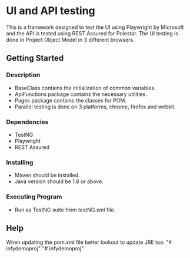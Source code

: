 # UI and API testing 

This is a framework designed to test the UI using Playwright by Microsoft and the API is tested using REST Assured for Polestar. The UI testing is done in Project Object Model in 3 different browsers.


## Getting Started

### Description

* BaseClass contains the initialization of common variables.
* ApiFunctions package contains the necessary utilities.
* Pages package contains the classes for POM.
* Parallel testing is done on 3 platforms, chrome, firefox and webkit.

### Dependencies

* TestNG
* Playwright
* REST Assured

### Installing

* Maven should be installed.
* Java version should be 1.8 or above.

### Executing Program 

* Run as TestNG suite from testNG.xml file.

## Help

When updating the pom.xml file better lookout to update JRE too.
"# infydemoproj" 
"# infydemoproj" 
